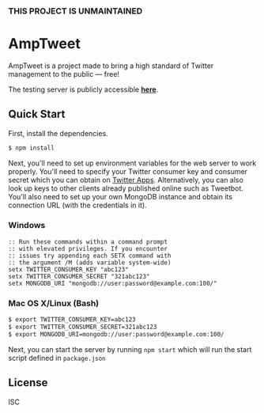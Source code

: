 ### **THIS PROJECT IS UNMAINTAINED**

# AmpTweet

AmpTweet is a project made to bring a high standard of Twitter management to the public ― free!

The testing server is publicly accessible **[here](https://amptweet.herokuapp.com)**.

## Quick Start

First, install the dependencies.

```bash
$ npm install
```

Next, you'll need to set up environment variables for the web server to work properly. You'll need to specify your Twitter consumer key and consumer secret which you can obtain on [Twitter Apps](https://apps.twitter.com/). Alternatively, you can also look up keys to other clients already published online such as Tweetbot. You'll also need to set up your own MongoDB instance and obtain its connection URL (with the credentials in it).

### Windows

```console
:: Run these commands within a command prompt
:: with elevated privileges. If you encounter
:: issues try appending each SETX command with
:: the argument /M (adds variable system-wide)
setx TWITTER_CONSUMER_KEY "abc123"
setx TWITTER_CONSUMER_SECRET "321abc123"
setx MONGODB_URI "mongodb://user:password@example.com:100/"
```

### Mac OS X/Linux (Bash)

```bash
$ export TWITTER_CONSUMER_KEY=abc123
$ export TWITTER_CONSUMER_SECRET=321abc123
$ export MONGODB_URI=mongodb://user:password@example.com:100/
```

Next, you can start the server by running `npm start` which will run the start script defined in `package.json`

## License

ISC
